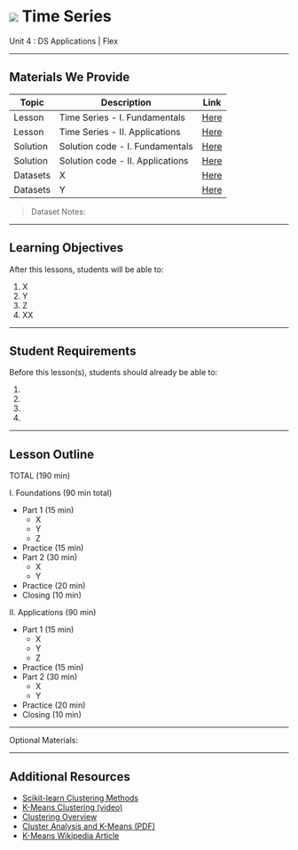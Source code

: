 # ![](https://ga-dash.s3.amazonaws.com/production/assets/logo-9f88ae6c9c3871690e33280fcf557f33.png) Time Series

Unit 4 : DS Applications | Flex

---

## Materials We Provide

| Topic | Description | Link |
| --- | --- | --- |
| Lesson | Time Series - I. Fundamentals | [Here](.) |
| Lesson | Time Series - II. Applications | [Here](.) |
| Solution  | Solution code - I. Fundamentals | [Here](./) |
| Solution  | Solution code - II. Applications | [Here](./) |
| Datasets | X | [Here](./) |
| Datasets | Y | [Here](./) |


> Dataset Notes:


---

## Learning Objectives

After this lessons, students will be able to:

1. X
2. Y
3. Z
4. XX

---

## Student Requirements

Before this lesson(s), students should already be able to:

1.
2. 
3. 
4. 


---

## Lesson Outline

TOTAL (190 min)

I. Foundations (90 min total)
- Part 1 (15 min)
    - X
    - Y
    - Z
- Practice (15 min)
- Part 2 (30 min)
    - X
    - Y
- Practice (20 min)
- Closing (10 min)
    
II. Applications (90 min)
- Part 1 (15 min)
    - X
    - Y
    - Z
- Practice (15 min)
- Part 2 (30 min)
    - X
    - Y
- Practice (20 min)
- Closing (10 min)

---

Optional Materials:


---



## Additional Resources
- [Scikit-learn Clustering Methods](http://scikit-learn.org/stable/modules/clustering.html)
- [K-Means Clustering (video)](https://www.youtube.com/watch?v=0MQEt10e4NM)
- [Clustering Overview](http://www.holehouse.org/mlclass/13_Clustering.html)
- [Cluster Analysis and K-Means (PDF)](http://www-users.cs.umn.edu/~kumar/dmbook/ch8.pdf)
- [K-Means Wikipedia Article](http://en.wikipedia.org/wiki/K-means_clustering)
